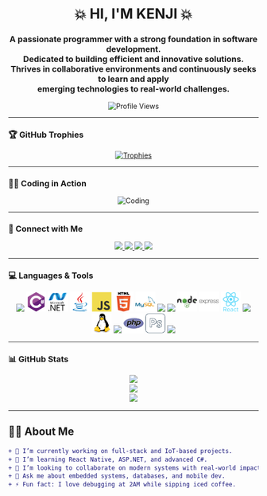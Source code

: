 <h1 align="center">💥 <strong>HI, I'M KENJI</strong> 💥</h1>
<h3 align="center">
  A passionate programmer with a strong foundation in software development.<br>
  Dedicated to building efficient and innovative solutions.<br>
  Thrives in collaborative environments and continuously seeks to learn and apply<br>
  emerging technologies to real-world challenges.
</h3>

<p align="center">
  <img src="https://komarev.com/ghpvc/?username=kenneennn&label=Profile%20views&color=0e75b6&style=flat" alt="Profile Views" />
</p>

---

### 🏆 GitHub Trophies
<p align="center">
  <a href="https://github.com/ryo-ma/github-profile-trophy">
    <img src="https://github-profile-trophy.vercel.app/?username=kenneennn&theme=radical&margin-w=10&margin-h=10" alt="Trophies" />
  </a>
</p>

---

### 👨‍💻 Coding in Action
<p align="center">
  <img src="https://gifdb.com/images/high/animated-chock-coding-c78f6elj32sfoi8q.gif" alt="Coding" width="300" />
</p>

---

### 🔗 Connect with Me
<p align="center">
  <a href="https://twitter.com/kennnn" target="_blank">
    <img src="https://raw.githubusercontent.com/rahuldkjain/github-profile-readme-generator/master/src/images/icons/Social/twitter.svg" width="30" />
  </a>
  <a href="https://linkedin.com/in/kenjim-grande-87575435b" target="_blank">
    <img src="https://raw.githubusercontent.com/rahuldkjain/github-profile-readme-generator/master/src/images/icons/Social/linked-in-alt.svg" width="30" />
  </a>
  <a href="https://fb.com/kenjimgrande" target="_blank">
    <img src="https://raw.githubusercontent.com/rahuldkjain/github-profile-readme-generator/master/src/images/icons/Social/facebook.svg" width="30" />
  </a>
  <a href="https://instagram.com/kennnennnn" target="_blank">
    <img src="https://raw.githubusercontent.com/rahuldkjain/github-profile-readme-generator/master/src/images/icons/Social/instagram.svg" width="30" />
  </a>
</p>

---

### 💻 Languages & Tools
<p align="center">
  <a href="https://www.arduino.cc/" target="_blank"><img src="https://cdn.worldvectorlogo.com/logos/arduino-1.svg" width="40" /></a>
  <a href="https://www.w3schools.com/cs/" target="_blank"><img src="https://raw.githubusercontent.com/devicons/devicon/master/icons/csharp/csharp-original.svg" width="40" /></a>
  <a href="https://dotnet.microsoft.com/" target="_blank"><img src="https://raw.githubusercontent.com/devicons/devicon/master/icons/dot-net/dot-net-original-wordmark.svg" width="40" /></a>
  <a href="https://www.java.com" target="_blank"><img src="https://raw.githubusercontent.com/devicons/devicon/master/icons/java/java-original.svg" width="40" /></a>
  <a href="https://developer.mozilla.org/en-US/docs/Web/JavaScript" target="_blank"><img src="https://raw.githubusercontent.com/devicons/devicon/master/icons/javascript/javascript-original.svg" width="40" /></a>
  <a href="https://www.w3.org/html/" target="_blank"><img src="https://raw.githubusercontent.com/devicons/devicon/master/icons/html5/html5-original-wordmark.svg" width="40" /></a>
  <a href="https://www.mysql.com/" target="_blank"><img src="https://raw.githubusercontent.com/devicons/devicon/master/icons/mysql/mysql-original-wordmark.svg" width="40" /></a>
  <a href="https://www.microsoft.com/en-us/sql-server" target="_blank"><img src="https://www.svgrepo.com/show/303229/microsoft-sql-server-logo.svg" width="40" /></a>
  <a href="https://git-scm.com/" target="_blank"><img src="https://www.vectorlogo.zone/logos/git-scm/git-scm-icon.svg" width="40" /></a>
  <a href="https://nodejs.org" target="_blank"><img src="https://raw.githubusercontent.com/devicons/devicon/master/icons/nodejs/nodejs-original-wordmark.svg" width="40" /></a>
  <a href="https://expressjs.com" target="_blank"><img src="https://raw.githubusercontent.com/devicons/devicon/master/icons/express/express-original-wordmark.svg" width="40" /></a>
  <a href="https://reactjs.org/" target="_blank"><img src="https://raw.githubusercontent.com/devicons/devicon/master/icons/react/react-original-wordmark.svg" width="40" /></a>
  <a href="https://reactnative.dev/" target="_blank"><img src="https://reactnative.dev/img/header_logo.svg" width="40" /></a>
  <a href="https://www.linux.org/" target="_blank"><img src="https://raw.githubusercontent.com/devicons/devicon/master/icons/linux/linux-original.svg" width="40" /></a>
  <a href="https://www.gnu.org/software/bash/" target="_blank"><img src="https://www.vectorlogo.zone/logos/gnu_bash/gnu_bash-icon.svg" width="40" /></a>
  <a href="https://www.php.net" target="_blank"><img src="https://raw.githubusercontent.com/devicons/devicon/master/icons/php/php-original.svg" width="40" /></a>
  <a href="https://www.photoshop.com/" target="_blank"><img src="https://raw.githubusercontent.com/devicons/devicon/master/icons/photoshop/photoshop-line.svg" width="40" /></a>
  <a href="https://postman.com" target="_blank"><img src="https://www.vectorlogo.zone/logos/getpostman/getpostman-icon.svg" width="40" /></a>
</p>

---

### 📊 GitHub Stats
<p align="center">
  <img src="https://github-readme-stats.vercel.app/api/top-langs/?username=kenneennn&layout=compact&theme=tokyonight" />
  <br/>
  <img src="https://github-readme-stats.vercel.app/api?username=kenneennn&show_icons=true&theme=tokyonight" />
  <br/>
  <img src="https://github-readme-streak-stats.herokuapp.com/?user=kenneennn&theme=tokyonight" />
</p>

---

## 👨‍💻 About Me

```diff
+ 🔭 I’m currently working on full-stack and IoT-based projects.
+ 🌱 I’m learning React Native, ASP.NET, and advanced C#.
+ 👯 I’m looking to collaborate on modern systems with real-world impact.
+ 💬 Ask me about embedded systems, databases, and mobile dev.
+ ⚡ Fun fact: I love debugging at 2AM while sipping iced coffee.
